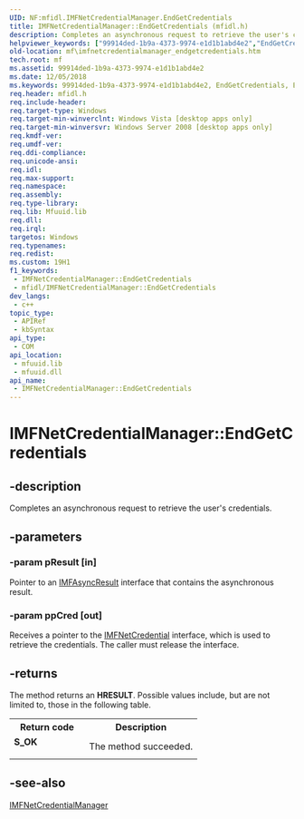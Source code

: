 ```yaml
---
UID: NF:mfidl.IMFNetCredentialManager.EndGetCredentials
title: IMFNetCredentialManager::EndGetCredentials (mfidl.h)
description: Completes an asynchronous request to retrieve the user's credentials.
helpviewer_keywords: ["99914ded-1b9a-4373-9974-e1d1b1abd4e2","EndGetCredentials","EndGetCredentials method [Media Foundation]","EndGetCredentials method [Media Foundation]","IMFNetCredentialManager interface","IMFNetCredentialManager interface [Media Foundation]","EndGetCredentials method","IMFNetCredentialManager.EndGetCredentials","IMFNetCredentialManager::EndGetCredentials","mf.imfnetcredentialmanager_endgetcredentials","mfidl/IMFNetCredentialManager::EndGetCredentials"]
old-location: mf\imfnetcredentialmanager_endgetcredentials.htm
tech.root: mf
ms.assetid: 99914ded-1b9a-4373-9974-e1d1b1abd4e2
ms.date: 12/05/2018
ms.keywords: 99914ded-1b9a-4373-9974-e1d1b1abd4e2, EndGetCredentials, EndGetCredentials method [Media Foundation], EndGetCredentials method [Media Foundation],IMFNetCredentialManager interface, IMFNetCredentialManager interface [Media Foundation],EndGetCredentials method, IMFNetCredentialManager.EndGetCredentials, IMFNetCredentialManager::EndGetCredentials, mf.imfnetcredentialmanager_endgetcredentials, mfidl/IMFNetCredentialManager::EndGetCredentials
req.header: mfidl.h
req.include-header: 
req.target-type: Windows
req.target-min-winverclnt: Windows Vista [desktop apps only]
req.target-min-winversvr: Windows Server 2008 [desktop apps only]
req.kmdf-ver: 
req.umdf-ver: 
req.ddi-compliance: 
req.unicode-ansi: 
req.idl: 
req.max-support: 
req.namespace: 
req.assembly: 
req.type-library: 
req.lib: Mfuuid.lib
req.dll: 
req.irql: 
targetos: Windows
req.typenames: 
req.redist: 
ms.custom: 19H1
f1_keywords:
 - IMFNetCredentialManager::EndGetCredentials
 - mfidl/IMFNetCredentialManager::EndGetCredentials
dev_langs:
 - c++
topic_type:
 - APIRef
 - kbSyntax
api_type:
 - COM
api_location:
 - mfuuid.lib
 - mfuuid.dll
api_name:
 - IMFNetCredentialManager::EndGetCredentials
---
```


# IMFNetCredentialManager::EndGetCredentials


## -description

Completes an asynchronous request to retrieve the user's credentials.

## -parameters

### -param pResult [in]

Pointer to an <a href="/windows/desktop/api/mfobjects/nn-mfobjects-imfasyncresult">IMFAsyncResult</a> interface that contains the asynchronous result.

### -param ppCred [out]

Receives a pointer to the <a href="/windows/desktop/api/mfidl/nn-mfidl-imfnetcredential">IMFNetCredential</a> interface, which is used to retrieve the credentials. The caller must release the interface.

## -returns

The method returns an <b>HRESULT</b>. Possible values include, but are not limited to, those in the following table.

<table>
<tr>
<th>Return code</th>
<th>Description</th>
</tr>
<tr>
<td width="40%">
<dl>
<dt><b>S_OK</b></dt>
</dl>
</td>
<td width="60%">
The method succeeded.

</td>
</tr>
</table>

## -see-also

<a href="/windows/desktop/api/mfidl/nn-mfidl-imfnetcredentialmanager">IMFNetCredentialManager</a>

